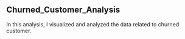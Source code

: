 ## Churned_Customer_Analysis
In this analysis, I visualized and analyzed the data related to churned customer. 
